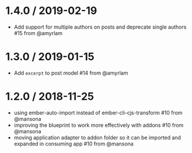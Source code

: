 
1.4.0 / 2019-02-19
==================

  * Add support for multiple authors on posts and deprecate single authors #15 from @amyrlam

1.3.0 / 2019-01-15
==================

  * Add `excerpt` to post model #14 from @amyrlam

1.2.0 / 2018-11-25
==================

  * using ember-auto-import instead of ember-cli-cjs-transform #10 from @mansona
  * improving the blueprint to work more effectively with addons #10 from @mansona
  * moving application adapter to addon folder so it can be imported and expanded in consuming app #10 from @mansona
